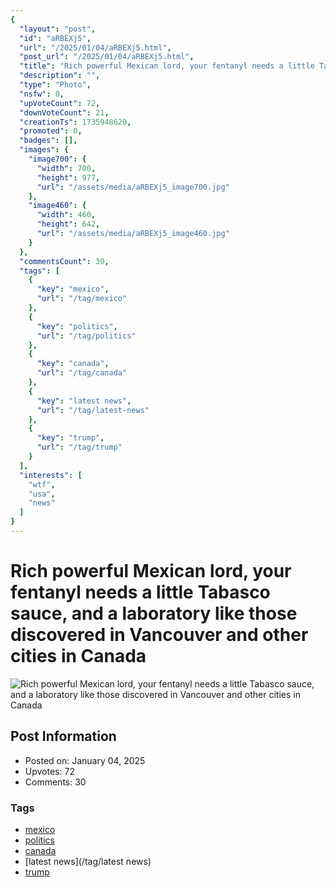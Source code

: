 ```yaml
---
{
  "layout": "post",
  "id": "aRBEXj5",
  "url": "/2025/01/04/aRBEXj5.html",
  "post_url": "/2025/01/04/aRBEXj5.html",
  "title": "Rich powerful Mexican lord, your fentanyl needs a little Tabasco sauce, and a laboratory like those discovered in Vancouver and other cities in Canada",
  "description": "",
  "type": "Photo",
  "nsfw": 0,
  "upVoteCount": 72,
  "downVoteCount": 21,
  "creationTs": 1735948620,
  "promoted": 0,
  "badges": [],
  "images": {
    "image700": {
      "width": 700,
      "height": 977,
      "url": "/assets/media/aRBEXj5_image700.jpg"
    },
    "image460": {
      "width": 460,
      "height": 642,
      "url": "/assets/media/aRBEXj5_image460.jpg"
    }
  },
  "commentsCount": 30,
  "tags": [
    {
      "key": "mexico",
      "url": "/tag/mexico"
    },
    {
      "key": "politics",
      "url": "/tag/politics"
    },
    {
      "key": "canada",
      "url": "/tag/canada"
    },
    {
      "key": "latest news",
      "url": "/tag/latest-news"
    },
    {
      "key": "trump",
      "url": "/tag/trump"
    }
  ],
  "interests": [
    "wtf",
    "usa",
    "news"
  ]
}
---
```


# Rich powerful Mexican lord, your fentanyl needs a little Tabasco sauce, and a laboratory like those discovered in Vancouver and other cities in Canada

![Rich powerful Mexican lord, your fentanyl needs a little Tabasco sauce, and a laboratory like those discovered in Vancouver and other cities in Canada](/assets/media/aRBEXj5_image700.jpg)

## Post Information

- Posted on: January 04, 2025
- Upvotes: 72
- Comments: 30

### Tags

- [mexico](/tag/mexico)
- [politics](/tag/politics)
- [canada](/tag/canada)
- [latest news](/tag/latest news)
- [trump](/tag/trump)
